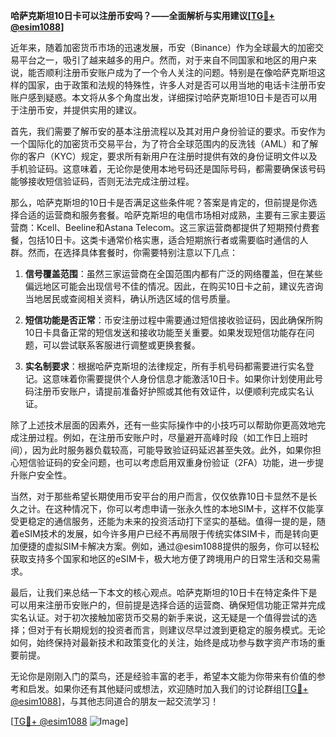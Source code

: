 **哈萨克斯坦10日卡可以注册币安吗？——全面解析与实用建议[[TG💪+ @esim1088](https://t.me/s/esim1088)]**

近年来，随着加密货币市场的迅速发展，币安（Binance）作为全球最大的加密交易平台之一，吸引了越来越多的用户。然而，对于来自不同国家和地区的用户来说，能否顺利注册币安账户成为了一个令人关注的问题。特别是在像哈萨克斯坦这样的国家，由于政策和法规的特殊性，许多人对是否可以用当地的电话卡注册币安账户感到疑惑。本文将从多个角度出发，详细探讨哈萨克斯坦10日卡是否可以用于注册币安，并提供实用的建议。

首先，我们需要了解币安的基本注册流程以及其对用户身份验证的要求。币安作为一个国际化的加密货币交易平台，为了符合全球范围内的反洗钱（AML）和了解你的客户（KYC）规定，要求所有新用户在注册时提供有效的身份证明文件以及手机验证码。这意味着，无论你是使用本地号码还是国际号码，都需要确保该号码能够接收短信验证码，否则无法完成注册过程。

那么，哈萨克斯坦的10日卡是否满足这些条件呢？答案是肯定的，但前提是你选择合适的运营商和服务套餐。哈萨克斯坦的电信市场相对成熟，主要有三家主要运营商：Kcell、Beeline和Astana Telecom。这三家运营商都提供了短期预付费套餐，包括10日卡。这类卡通常价格实惠，适合短期旅行者或需要临时通信的人群。然而，在选择具体套餐时，你需要特别注意以下几点：

1. **信号覆盖范围**：虽然三家运营商在全国范围内都有广泛的网络覆盖，但在某些偏远地区可能会出现信号不佳的情况。因此，在购买10日卡之前，建议先咨询当地居民或查阅相关资料，确认所选区域的信号质量。
   
2. **短信功能是否正常**：币安注册过程中需要通过短信接收验证码，因此确保所购10日卡具备正常的短信发送和接收功能至关重要。如果发现短信功能存在问题，可以尝试联系客服进行调整或更换套餐。

3. **实名制要求**：根据哈萨克斯坦的法律规定，所有手机号码都需要进行实名登记。这意味着你需要提供个人身份信息才能激活10日卡。如果你计划使用此号码注册币安账户，请提前准备好护照或其他有效证件，以便顺利完成实名认证。

除了上述技术层面的因素外，还有一些实际操作中的小技巧可以帮助你更高效地完成注册过程。例如，在注册币安账户时，尽量避开高峰时段（如工作日上班时间），因为此时服务器负载较高，可能导致验证码延迟甚至失效。此外，如果你担心短信验证码的安全问题，也可以考虑启用双重身份验证（2FA）功能，进一步提升账户安全性。

当然，对于那些希望长期使用币安平台的用户而言，仅仅依靠10日卡显然不是长久之计。在这种情况下，你可以考虑申请一张永久性的本地SIM卡，这样不仅能享受更稳定的通信服务，还能为未来的投资活动打下坚实的基础。值得一提的是，随着eSIM技术的发展，如今许多用户已经不再局限于传统实体SIM卡，而是转向更加便捷的虚拟SIM卡解决方案。例如，通过@esim1088提供的服务，你可以轻松获取支持多个国家和地区的eSIM卡，极大地方便了跨境用户的日常生活和交易需求。

最后，让我们来总结一下本文的核心观点。哈萨克斯坦的10日卡在特定条件下是可以用来注册币安账户的，但前提是选择合适的运营商、确保短信功能正常并完成实名认证。对于初次接触加密货币交易的新手来说，这无疑是一个值得尝试的选择；但对于有长期规划的投资者而言，则建议尽早过渡到更稳定的服务模式。无论如何，始终保持对最新技术和政策变化的关注，始终是成功参与数字资产市场的重要前提。

无论你是刚刚入门的菜鸟，还是经验丰富的老手，希望本文能为你带来有价值的参考和启发。如果你还有其他疑问或想法，欢迎随时加入我们的讨论群组[[TG💪+ @esim1088](https://t.me/s/esim1088)]，与其他志同道合的朋友一起交流学习！

[[TG💪+ @esim1088](https://t.me/s/esim1088) ![Image](https://i.postimg.cc/4NQfJmqS/Snipaste-2025-05-13-00-14-12.png)]